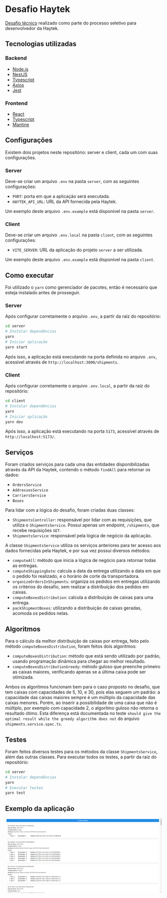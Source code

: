 # Desafio Haytek

[Desafio técnico](https://github.com/haytek-project/test-haytek) realizado como parte do processo seletivo para desenvolvedor da Haytek.

## Tecnologias utilizadas

### Backend

- [Node.js](https://nodejs.org/en)
- [NestJS](https://nestjs.com/)
- [Typescript](https://www.typescriptlang.org/)
- [Axios](https://axios-http.com/)
- [Jest](https://jestjs.io/)

### Frontend

- [React](https://react.dev/)
- [Typescript](https://www.typescriptlang.org/)
- [Mantine](https://mantine.dev/)

## Configurações

Existem dois projetos neste repositório: server e client, cada um com suas configurações.

### Server

Deve-se criar um arquivo `.env` na pasta `server`, com as seguintes configurações:

- `PORT`: porta em que a aplicação será executada.
- `HAYTEK_API_URL`: URL da API fornecida pela Haytek.

Um exemplo deste arquivo `.env.example` está disponível na pasta `server`.

### Client

Deve-se criar um arquivo `.env.local` na pasta `client`, com as seguintes configurações:

- `VITE_SERVER`: URL da aplicação do projeto `server` a ser utilizada.

Um exemplo deste arquivo `.env.example` está disponível na pasta `client`.

## Como executar

Foi utilizado o `yarn` como gerenciador de pacotes, então é necessário que esteja instalado antes de prosseguir.

### Server

Após configurar corretamente o arquivo `.env`, a partir da raíz do repositório:

```bash
cd server
# Instalar dependências
yarn
# Iniciar aplicação
yarn start
```

Após isso, a aplicação está executando na porta definida no arquivo `.env`, acessível através de `http://localhost:3000/shipments`.

### Client

Após configurar corretamente o arquivo `.env.local`, a partir da raíz do repositório:

```bash
cd client
# Instalar dependências
yarn
# Iniciar aplicação
yarn dev
```

Após isso, a aplicação está executando na porta `5173`, acessível através de `http://localhost:5173/`.

## Serviços

Foram criados serviços para cada uma das entidades disponibilizadas através da API da Haytek, contendo o método `findAll` para retornar os dados:

- `OrdersService`
- `AddressesService`
- `CarriersService`
- `Boxes`

Para lidar com a lógica do desafio, foram criadas duas classes:

- `ShipmentsController`: responsável por lidar com as requisições, que utiliza o `ShipmentsService`. Possui apenas um endpoint, `/shipments`, que recebe requisições `GET`.
- `ShipmentsService`: responsável pela lógica de negócio da aplicação.

A classe `ShipmentsService` utiliza os serviços anteriores para ter acesso aos dados fornecidas pela Haytek, e por sua vez possui diversos métodos:

- `computeAll`: método que inicia a lógica de negócio para retornar todas as entregas.
- `computeShippingDate`: calcula a data da entrega utilizando a data em que o pedido foi realizado, e o horário de corte da transportadora.
- `organizeOrdersInShipments`: organiza os pedidos em entregas utilizando os critérios do desafio, sem realizar a distribuição dos pedidos em caixas.
- `computeBoxesDistribution`: calcula a distribuição de caixas para uma entrega.
- `packShipmentBoxes`: utilizando a distribuição de caixas geradas, acomoda os pedidos nelas.

## Algoritmos

Para o cálculo da melhor distribuição de caixas por entrega, feito pelo método `computeBoxesDistribution`, foram feitos dois algoritmos:

- `computeBoxesDistribution`: método que está sendo utilizado por padrão, usando programação dinâmica para chegar ao melhor resultado.
- `computeBoxesDistributionGreedy`: método guloso que preenche primeiro as caixas maiores, verificando apenas se a última caixa pode ser otimizada.

Ambos os algoritmos funcionam bem para o caso proposto no desafio, que tem caixas com capacidades de 5, 10, e 30, pois elas seguem um padrão: a capacidade das caixas maiores sempre é um múltiplo da capacidade das caixas menores. Porém, ao inserir a possibilidade de uma caixa que não é múltiplo, por exemplo com capacidade 2, o algoritmo guloso não retorna o resultado ótimo. Esta diferença está documentada no teste `should give the optimal result while the greedy algorithm does not` do arquivo `shipments.service.spec.ts`.

## Testes

Foram feitos diversos testes para os métodos da classe `ShipmentsService`, além das outras classes. Para executar todos os testes, a partir da raiz do repositório:

```bash
cd server
# Instalar dependências
yarn
# Executar testes
yarn test
```

## Exemplo da aplicação

![Aplicação em execução](example.png)
